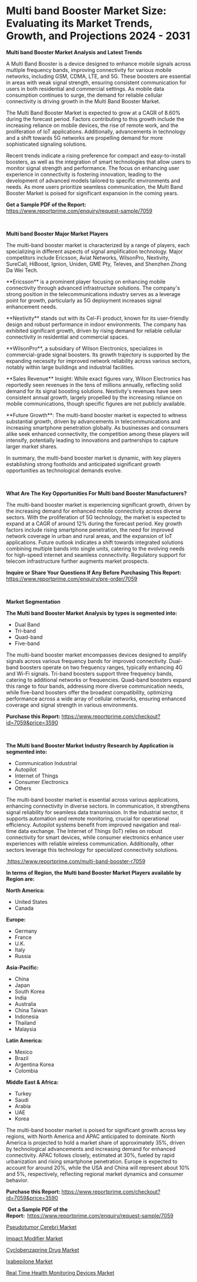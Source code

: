 <p><h1>Multi band Booster Market Size: Evaluating its Market Trends, Growth, and Projections 2024 - 2031</h1></p><p><strong>Multi band Booster Market Analysis and Latest Trends</strong></p>
<p><p>A Multi Band Booster is a device designed to enhance mobile signals across multiple frequency bands, improving connectivity for various mobile networks, including GSM, CDMA, LTE, and 5G. These boosters are essential in areas with weak signal strength, ensuring consistent communication for users in both residential and commercial settings. As mobile data consumption continues to surge, the demand for reliable cellular connectivity is driving growth in the Multi Band Booster Market.</p><p>The Multi Band Booster Market is expected to grow at a CAGR of 8.60% during the forecast period. Factors contributing to this growth include the increasing reliance on mobile devices, the rise of remote work, and the proliferation of IoT applications. Additionally, advancements in technology and a shift towards 5G networks are propelling demand for more sophisticated signaling solutions. </p><p>Recent trends indicate a rising preference for compact and easy-to-install boosters, as well as the integration of smart technologies that allow users to monitor signal strength and performance. The focus on enhancing user experience in connectivity is fostering innovation, leading to the development of advanced models tailored to specific environments and needs. As more users prioritize seamless communication, the Multi Band Booster Market is poised for significant expansion in the coming years.</p></p>
<p><strong>Get a Sample PDF of the Report:&nbsp;</strong> <a href="https://www.reportprime.com/enquiry/request-sample/7059">https://www.reportprime.com/enquiry/request-sample/7059</a></p>
<p>&nbsp;</p>
<p><strong>Multi band Booster Major Market Players</strong></p>
<p><p>The multi-band booster market is characterized by a range of players, each specializing in different aspects of signal amplification technology. Major competitors include Ericsson, Aviat Networks, WilsonPro, Nextivity, SureCall, HiBoost, Ignion, Uniden, GME Pty, Televes, and Shenzhen Zhong Da Wei Tech.</p><p>**Ericsson** is a prominent player focusing on enhancing mobile connectivity through advanced infrastructure solutions. The company's strong position in the telecommunications industry serves as a leverage point for growth, particularly as 5G deployment increases signal enhancement needs.</p><p>**Nextivity** stands out with its Cel-Fi product, known for its user-friendly design and robust performance in indoor environments. The company has exhibited significant growth, driven by rising demand for reliable cellular connectivity in residential and commercial spaces.</p><p>**WilsonPro**, a subsidiary of Wilson Electronics, specializes in commercial-grade signal boosters. Its growth trajectory is supported by the expanding necessity for improved network reliability across various sectors, notably within large buildings and industrial facilities.</p><p>**Sales Revenue** Insight: While exact figures vary, Wilson Electronics has reportedly seen revenues in the tens of millions annually, reflecting solid demand for its signal boosting solutions. Nextivity's revenues have seen consistent annual growth, largely propelled by the increasing reliance on mobile communications, though specific figures are not publicly available.</p><p>**Future Growth**: The multi-band booster market is expected to witness substantial growth, driven by advancements in telecommunications and increasing smartphone penetration globally. As businesses and consumers alike seek enhanced connectivity, the competition among these players will intensify, potentially leading to innovations and partnerships to capture larger market shares.</p><p>In summary, the multi-band booster market is dynamic, with key players establishing strong footholds and anticipated significant growth opportunities as technological demands evolve.</p></p>
<p>&nbsp;</p>
<p><strong>What Are The Key Opportunities For Multi band Booster Manufacturers?</strong></p>
<p><p>The multi-band booster market is experiencing significant growth, driven by the increasing demand for enhanced mobile connectivity across diverse sectors. With the proliferation of 5G technology, the market is expected to expand at a CAGR of around 12% during the forecast period. Key growth factors include rising smartphone penetration, the need for improved network coverage in urban and rural areas, and the expansion of IoT applications. Future outlook indicates a shift towards integrated solutions combining multiple bands into single units, catering to the evolving needs for high-speed internet and seamless connectivity. Regulatory support for telecom infrastructure further augments market prospects.</p></p>
<p><strong>Inquire or Share Your Questions If Any Before Purchasing This Report:</strong> <a href="https://www.reportprime.com/enquiry/pre-order/7059">https://www.reportprime.com/enquiry/pre-order/7059</a></p>
<p>&nbsp;</p>
<p><strong>Market Segmentation</strong></p>
<p><strong>The Multi band Booster Market Analysis by types is segmented into:</strong></p>
<p><ul><li>Dual Band</li><li>Tri-band</li><li>Quad-band</li><li>Five-band</li></ul></p>
<p><p>The multi-band booster market encompasses devices designed to amplify signals across various frequency bands for improved connectivity. Dual-band boosters operate on two frequency ranges, typically enhancing 4G and Wi-Fi signals. Tri-band boosters support three frequency bands, catering to additional networks or frequencies. Quad-band boosters expand this range to four bands, addressing more diverse communication needs, while five-band boosters offer the broadest compatibility, optimizing performance across a wide array of cellular networks, ensuring enhanced coverage and signal strength in various environments.</p></p>
<p><strong>Purchase this Report:&nbsp;</strong><a href="https://www.reportprime.com/checkout?id=7059&price=3590">https://www.reportprime.com/checkout?id=7059&price=3590</a></p>
<p>&nbsp;</p>
<p><strong>The Multi band Booster Market Industry Research by Application is segmented into:</strong></p>
<p><ul><li>Communication Industrial</li><li>Autopilot</li><li>Internet of Things</li><li>Consumer Electronics</li><li>Others</li></ul></p>
<p><p>The multi-band booster market is essential across various applications, enhancing connectivity in diverse sectors. In communication, it strengthens signal reliability for seamless data transmission. In the industrial sector, it supports automation and remote monitoring, crucial for operational efficiency. Autopilot systems benefit from improved navigation and real-time data exchange. The Internet of Things (IoT) relies on robust connectivity for smart devices, while consumer electronics enhance user experiences with reliable wireless communication. Additionally, other sectors leverage this technology for specialized connectivity solutions.</p></p>
<p><a href="https://www.reportprime.com/multi-band-booster-r7059">&nbsp;https://www.reportprime.com/multi-band-booster-r7059</a></p>
<p><strong>In terms of Region, the Multi band Booster Market Players available by Region are:</strong></p>
<p>
    <p> <strong> North America: </strong>
        <ul>
            <li>United States</li>
            <li>Canada</li>
        </ul>
        </p> 
    <p> <strong> Europe: </strong>
        <ul>
            <li>Germany</li>
            <li>France</li>
            <li>U.K.</li>
            <li>Italy</li>
            <li>Russia</li>
        </ul>
        </p> 
    <p> <strong> Asia-Pacific: </strong>
        <ul>
            <li>China</li>
            <li>Japan</li>
            <li>South Korea</li>
            <li>India</li>
            <li>Australia</li>
            <li>China Taiwan</li>
            <li>Indonesia</li>
            <li>Thailand</li>
            <li>Malaysia</li>
        </ul>
        </p> 
    <p> <strong> Latin America: </strong>
        <ul>
            <li>Mexico</li>
            <li>Brazil</li>
            <li>Argentina Korea</li>
            <li>Colombia</li>
        </ul>
        </p> 
    <p> <strong> Middle East & Africa: </strong>
        <ul>
            <li>Turkey</li>
            <li>Saudi</li>
            <li>Arabia</li>
            <li>UAE</li>
            <li>Korea</li>
        </ul>
    </p>
    </p>
<p><p>The multi-band booster market is poised for significant growth across key regions, with North America and APAC anticipated to dominate. North America is projected to hold a market share of approximately 35%, driven by technological advancements and increasing demand for enhanced connectivity. APAC follows closely, estimated at 30%, fueled by rapid urbanization and rising smartphone penetration. Europe is expected to account for around 20%, while the USA and China will represent about 10% and 5%, respectively, reflecting regional market dynamics and consumer behavior.</p></p>
<p><strong>Purchase this Report: </strong><a href="https://www.reportprime.com/checkout?id=7059&price=3590">https://www.reportprime.com/checkout?id=7059&price=3590</a></p>
<p>&nbsp;<strong>Get a Sample PDF of the Report:&nbsp;&nbsp;</strong><a href="https://www.reportprime.com/enquiry/request-sample/7059">https://www.reportprime.com/enquiry/request-sample/7059</a></p>
<p><strong></strong></p>
<p><p><a href="https://medium.com/@mslewokuneva/pseudotumor-cerebri-market-global-market-share-and-ranking-overall-sales-and-demand-forecast-b70ddb3d11d9">Pseudotumor Cerebri Market</a></p><p><a href="https://issuu.com/reportprime-2/docs/impact-modifier-market-size-2030.pp_7a42c76ff98c7f">Impact Modifier Market</a></p><p><a href="https://www.linkedin.com/pulse/how-cyclobenzaprine-drug-market-evolve-growth-analysis-aefpc?trackingId=zmeYChgcSVG28IrkX3pcng%3D%3D">Cyclobenzaprine Drug Market</a></p><p><a href="https://www.linkedin.com/pulse/insights-ixabepilone-market-size-which-expanding-81-cagr-from-cbuuc?trackingId=cP376CNeRQiXv4sbXlnHyw%3D%3D">Ixabepilone Market</a></p><p><a href="https://medium.com/@mslewokuneva/global-real-time-health-monitoring-devices-market-by-product-type-by-application-by-region-and-b45baf0cbfbc">Real Time Health Monitoring Devices Market</a></p></p>